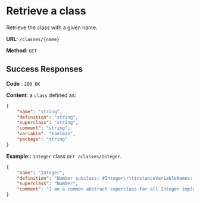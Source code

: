 # Retrieve a class
Retrieve the class with a given name.

**URL**: `/classes/{name}`

**Method**: `GET`

## Success Responses

**Code** : `200 OK`

**Content**: a `class` defined as:
```json
{
    "name": "string",
    "definition": "string",
    "superclass": "string",
    "comment": "string",
    "variable": "boolean",
    "package": "string"
}
```

**Example:**: `Integer` class `GET /classes/Integer`.
```json
{
    "name": "Integer",
    "definition": "Number subclass: #Integer\r\tinstanceVariableNames: ''\r\tclassVariableNames: ''\r\tpoolDictionaries: ''\r\tcategory: 'Kernel-Numbers'",
    "superclass": "Number",
    "comment": "I am a common abstract superclass for all Integer implementations. My implementation subclasses are SmallInteger, LargePositiveInteger, and LargeNegativeInteger.\r\t\rInteger division consists of:\r\t/\texact division, answers a fraction if result is not a whole integer\r\t//\tanswers an Integer, rounded towards negative infinity\r\t\\\\\tis modulo rounded towards negative infinity\r\tquo: truncated division, rounded towards zero"
}
```